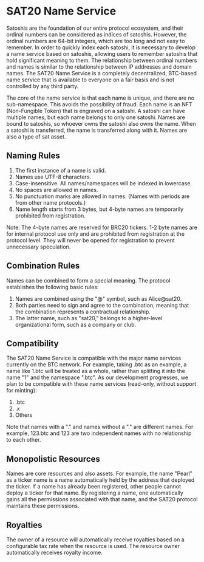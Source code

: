 SAT20 Name Service
====

Satoshis are the foundation of our entire protocol ecosystem, and their ordinal numbers can be considered as indices of satoshis. However, the ordinal numbers are 64-bit integers, which are too long and not easy to remember. In order to quickly index each satoshi, it is necessary to develop a name service based on satoshis, allowing users to remember satoshis that hold significant meaning to them. The relationship between ordinal numbers and names is similar to the relationship between IP addresses and domain names. The SAT20 Name Service is a completely decentralized, BTC-based name service that is available to everyone on a fair basis and is not controlled by any third party.

The core of the name service is that each name is unique, and there are no sub-namespace. This avoids the possibility of fraud.
Each name is an NFT (Non-Fungible Token) that is engraved on a satoshi. A satoshi can have multiple names, but each name belongs to only one satoshi.
Names are bound to satoshis, so whoever owns the satoshi also owns the name. When a satoshi is transferred, the name is transferred along with it.
Names are also a type of sat asset.

Naming Rules
---
1. The first instance of a name is valid.
2. Names use UTF-8 characters.
3. Case-insensitive. All names/namespaces will be indexed in lowercase.
4. No spaces are allowed in names.
5. No punctuation marks are allowed in names. (Names with periods are from other name protocols.)
6. Name length starts from 3 bytes, but 4-byte names are temporarily prohibited from registration.

Note: The 4-byte names are reserved for BRC20 tickers. 1-2 byte names are for internal protocol use only and are prohibited from registration at the protocol level. They will never be opened for registration to prevent unnecessary speculation.

Combination Rules
---
Names can be combined to form a special meaning. The protocol establishes the following basic rules:
1. Names are combined using the "@" symbol, such as Alice@sat20.
2. Both parties need to sign and agree to the combination, meaning that the combination represents a contractual relationship.
3. The latter name, such as "sat20," belongs to a higher-level organizational form, such as a company or club.

Compatibility
----
The SAT20 Name Service is compatible with the major name services currently on the BTC network. For example, taking .btc as an example, a name like 1.btc will be treated as a whole, rather than splitting it into the name "1" and the namespace ".btc". As our development progresses, we plan to be compatible with these name services (read-only, without support for minting):
1. .btc
2. .x
3. Others

Note that names with a "." and names without a "." are different names. For example, 123.btc and 123 are two independent names with no relationship to each other.

Monopolistic Resources
----
Names are core resources and also assets. For example, the name "Pearl" as a ticker name is a name automatically held by the address that deployed the ticker. If a name has already been registered, other people cannot deploy a ticker for that name. By registering a name, one automatically gains all the permissions associated with that name, and the SAT20 protocol maintains these permissions.

Royalties
----
The owner of a resource will automatically receive royalties based on a configurable tax rate when the resource is used. The resource owner automatically receives royalty income.